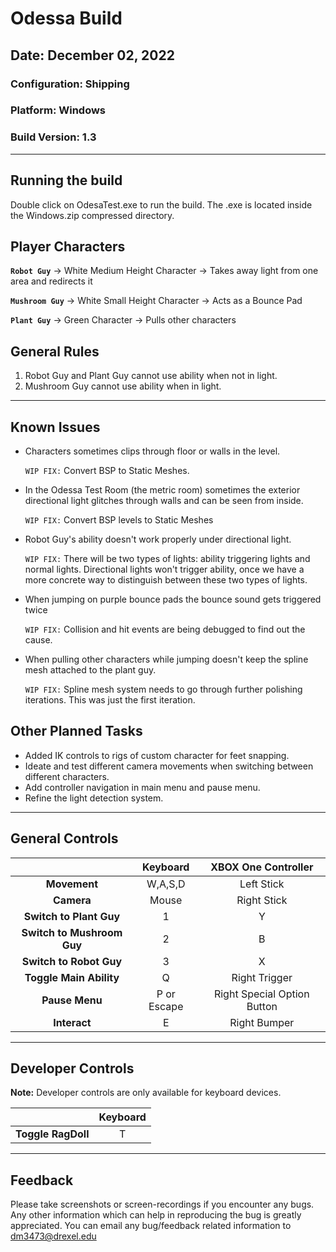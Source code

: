 # Odessa Build

## Date: December 02, 2022

### Configuration: Shipping

### Platform: Windows

### Build Version: 1.3

***

## Running the build

Double click on OdesaTest.exe to run the build. The .exe is located inside the Windows.zip compressed directory.

## Player Characters

**```Robot Guy```** -> White Medium Height Character -> Takes away light from one area and redirects it

**```Mushroom Guy```** -> White Small Height Character -> Acts as a Bounce Pad

**```Plant Guy```** -> Green Character -> Pulls other characters

## General Rules

1) Robot Guy and Plant Guy cannot use ability when not in light.
2) Mushroom Guy cannot use ability when in light.

***

## Known Issues

- Characters sometimes clips through floor or walls in the level.
  
  ```WIP FIX:``` Convert BSP to Static Meshes.

- In the Odessa Test Room (the metric room) sometimes the exterior directional light glitches through walls and can be seen from inside.
  
  ```WIP FIX:``` Convert BSP levels to Static Meshes

- Robot Guy's ability doesn't work properly under directional light.
  
  ```WIP FIX:``` There will be two types of lights: ability triggering lights and normal lights. Directional lights won't trigger ability, once we have a more concrete way to distinguish between these two types of lights.

- When jumping on purple bounce pads the bounce sound gets triggered twice
  
  ```WIP FIX:``` Collision and hit events are being debugged to find out the cause.

- When pulling other characters while jumping doesn't keep the spline mesh attached to the plant guy.
  
  ```WIP FIX:``` Spline mesh system needs to go through further polishing iterations. This was just the first iteration.

## Other Planned Tasks

- Added IK controls to rigs of custom character for feet snapping.
- Ideate and test different camera movements when switching between different characters.
- Add controller navigation in main menu and pause menu.
- Refine the light detection system.

***

## General Controls

 |            | Keyboard | XBOX One Controller |
 |:----------:|:--------:|:-------------------:|
 | **Movement** | W,A,S,D | Left Stick |
 | **Camera** | Mouse | Right Stick |
 | **Switch to Plant Guy** | 1 | Y |
 | **Switch to Mushroom Guy** | 2 | B |
 | **Switch to Robot Guy** | 3 | X |
 | **Toggle Main Ability** | Q | Right Trigger |
 | **Pause Menu** | P or Escape | Right Special Option Button |
  | **Interact** | E | Right Bumper |

 ***

## Developer Controls

**Note:** Developer controls are only available for keyboard devices.

 |            | Keyboard |
 |:----------:|:--------:|
 | **Toggle RagDoll** | T |

 ***

## Feedback

Please take screenshots or screen-recordings if you encounter any bugs. Any other information which can help in reproducing the bug is greatly appreciated.
You can email any bug/feedback related information to dm3473@drexel.edu
